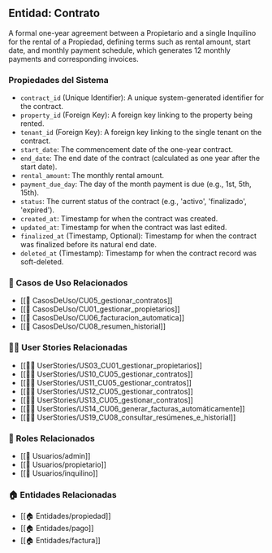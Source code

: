 ## Entidad: Contrato

A formal one-year agreement between a Propietario and a single Inquilino for the rental of a Propiedad, defining terms such as rental amount, start date, and monthly payment schedule, which generates 12 monthly payments and corresponding invoices.

### Propiedades del Sistema

- `contract_id` (Unique Identifier): A unique system-generated identifier for the contract.
- `property_id` (Foreign Key): A foreign key linking to the property being rented.
- `tenant_id` (Foreign Key): A foreign key linking to the single tenant on the contract.
- `start_date`: The commencement date of the one-year contract.
- `end_date`: The end date of the contract (calculated as one year after the start date).
- `rental_amount`: The monthly rental amount.
- `payment_due_day`: The day of the month payment is due (e.g., 1st, 5th, 15th).
- `status`: The current status of the contract (e.g., 'activo', 'finalizado', 'expired').
- `created_at`: Timestamp for when the contract was created.
- `updated_at`: Timestamp for when the contract was last edited.
- `finalized_at` (Timestamp, Optional): Timestamp for when the contract was finalized before its natural end date.
- `deleted_at` (Timestamp): Timestamp for when the contract record was soft-deleted.

### 🔁 Casos de Uso Relacionados
- [[📄 CasosDeUso/CU05_gestionar_contratos]]
- [[📄 CasosDeUso/CU01_gestionar_propietarios]]
- [[📄 CasosDeUso/CU06_facturacion_automatica]]
- [[📄 CasosDeUso/CU08_resumen_historial]]

### 🧑‍💻 User Stories Relacionadas
- [[🧑‍💻 UserStories/US03_CU01_gestionar_propietarios]]
- [[🧑‍💻 UserStories/US10_CU05_gestionar_contratos]]
- [[🧑‍💻 UserStories/US11_CU05_gestionar_contratos]]
- [[🧑‍💻 UserStories/US12_CU05_gestionar_contratos]]
- [[🧑‍💻 UserStories/US13_CU05_gestionar_contratos]]
- [[🧑‍💻 UserStories/US14_CU06_generar_facturas_automáticamente]]
- [[🧑‍💻 UserStories/US19_CU08_consultar_resúmenes_e_historial]]

### 👥 Roles Relacionados
- [[👥 Usuarios/admin]]
- [[👥 Usuarios/propietario]]
- [[👥 Usuarios/inquilino]]
### 🏠 Entidades Relacionadas
- [[🏠 Entidades/propiedad]]
- [[🏠 Entidades/pago]]
- [[🏠 Entidades/factura]]